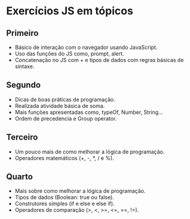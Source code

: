 # Exercícios JS em tópicos

Primeiro
------

- Básico de interação com o navegador usando JavaScript.
- Uso das funções do JS como, prompt, alert.
- Concatenação no JS com + e tipos de dados com regras básicas de sintaxe.

Segundo
------

- Dicas de boas práticas de programação.
- Realizada atividade básica de soma.
- Mais funções apresentadas como, typeOf, Number, String...
- Ordem de precedencia e Group operator.

Terceiro
------

- Um pouco mais de como melhorar a lógica de programação.
- Operadores matemáticos (+, -, *, / e %).

Quarto
------

- Mais sobre como melhorar a lógica de programação.
- Tipos de dados (Boolean: true ou false).
- Construtores simples (if e else e else if).
- Operadores de comparação (>, <, >=, <=, ==, !=).